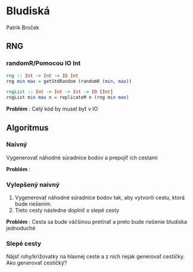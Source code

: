 # Bludiská

Patrik Broček

## RNG

### randomR/Pomocou IO Int

```hs
rng :: Int -> Int -> IO Int
rng min max = getStdRandom (randomR (min, max))

rngList :: Int -> Int -> Int -> IO [Int]
rngList min max n = replicateM n (rng min max)
```

__Problém__ : Celý kód by musel byť v IO



## Algoritmus

### Naivný

Vygenerovať náhodné súradnice bodov a prepojiť ich cestami

__Problém__ : 

### Vylepšený naivný

1. Vygenerovať náhodné súradnice bodov tak, aby vytvorili cestu, ktorá bude riešením. 
2. Tieto cesty následne doplniť o slepé cesty

__Problém__ : Cesta sa bude väčšinou pretínať a preto bude riešenie bludiska jednoduché

### Slepé cesty

Nájsť rohy/križovatky na hlavnej ceste a z nich nejak generovať cestičky.
Ako generovať cestičký?

